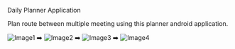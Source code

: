 Daily Planner Application

Plan route between multiple meeting using this planner android application.

![Image1](/images/1.jpg) ➡️
![Image2](/images/2) ➡️
![Image3](/images/3) ➡️
![Image4](/images/4.jpg)
